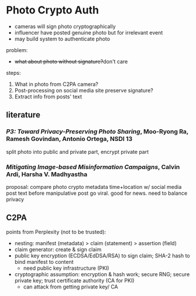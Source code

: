 # Photo Crypto Auth

- cameras will sign photo cryptographically
- influencer have posted genuine photo but for irrelevant event
- may build system to authenticate photo

problem:

- ~~what about photo without signature?~~don't care

steps:

1. What in photo from C2PA camera?
1. Post-processing on social media site preserve signature?
1. Extract info from posts' text

## literature

### *P3: Toward Privacy-Preserving Photo Sharing*, Moo-Ryong Ra, Ramesh Govindan, Antonio Ortega, NSDI 13

split photo into public and private part, encrypt private part

### *Mitigating Image-based Misinformation Campaigns*, Calvin Ardi, Harsha V. Madhyastha

proposal:
compare photo crypto metadata time+location w/ social media post text before
manipulative post go viral. good for news. need to balance privacy

## C2PA

points from Perplexity (not to be trusted):

- nesting: manifest (metadata) > claim (statement) > assertion (field)
- claim generator: create & sign claim
- public key encryption (ECDSA/EdDSA/RSA) to sign claim; SHA-2 hash to
    bind manifest to content
    - need public key infrastructure (PKI)
- cryptographic assumption: encryption & hash work; secure RNG;
    secure private key; trust certificate authority (CA for PKI)
    - can attack from getting private key/ CA
